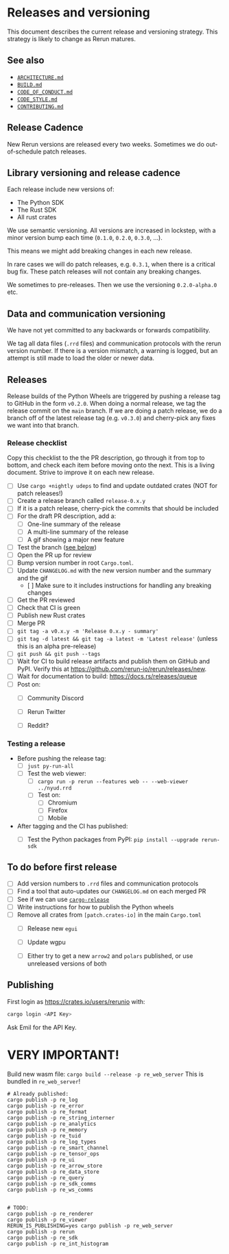 # Releases and versioning
This document describes the current release and versioning strategy. This strategy is likely to change as Rerun matures.


## See also
* [`ARCHITECTURE.md`](ARCHITECTURE.md)
* [`BUILD.md`](BUILD.md)
* [`CODE_OF_CONDUCT.md`](CODE_OF_CONDUCT.md)
* [`CODE_STYLE.md`](CODE_STYLE.md)
* [`CONTRIBUTING.md`](CONTRIBUTING.md)


## Release Cadence
New Rerun versions are released every two weeks. Sometimes we do out-of-schedule patch releases.


## Library versioning and release cadence
Each release include new versions of:
* The Python SDK
* The Rust SDK
* All rust crates

We use semantic versioning. All versions are increased in lockstep, with a minor version bump each time (`0.1.0`, `0.2.0`, `0.3.0`, …).

This means we might add breaking changes in each new release.

In rare cases we will do patch releases, e.g. `0.3.1`, when there is a critical bug fix. These patch releases will not contain any breaking changes.

We sometimes to pre-releases. Then we use the versioning `0.2.0-alpha.0` etc.


## Data and communication versioning
We have not yet committed to any backwards or forwards compatibility.

We tag all data files (`.rrd` files) and communication protocols with the rerun version number. If there is a version mismatch, a warning is logged, but an attempt is still made to load the older or newer data.


## Releases
Release builds of the Python Wheels are triggered by pushing a release tag to GitHub in the form `v0.2.0`.
When doing a normal release, we tag the release commit on the `main` branch. If we are doing a patch release, we do a branch off of the latest release tag (e.g. `v0.3.0`) and cherry-pick any fixes we want into that branch.

### Release checklist
Copy this checklist to the the PR description, go through it from top to bottom, and check each item before moving onto the next. This is a living document. Strive to improve it on each new release.

* [ ] Use `cargo +nightly udeps` to find and update outdated crates (NOT for patch releases!)
* [ ] Create a release branch called `release-0.x.y`
* [ ] If it is a patch release, cherry-pick the commits that should be included
* [ ] For the draft PR description, add a:
    * [ ] One-line summary of the release
    * [ ] A multi-line summary of the release
    * [ ] A gif showing a major new feature
* [ ] Test the branch ([see below](#testing-a-release))
* [ ] Open the PR up for review
* [ ] Bump version number in root `Cargo.toml`.
* [ ] Update `CHANGELOG.md` with the new version number and the summary and the gif
    * [ ] Make sure to it includes instructions for handling any breaking changes
* [ ] Get the PR reviewed
* [ ] Check that CI is green
* [ ] Publish new Rust crates
* [ ] Merge PR
* [ ] `git tag -a v0.x.y -m 'Release 0.x.y - summary'`
* [ ] `git tag -d latest && git tag -a latest -m 'Latest release'` (unless this is an alpha pre-release)
* [ ] `git push && git push --tags`
* [ ] Wait for CI to build release artifacts and publish them on GitHub and PyPI. Verify this at https://github.com/rerun-io/rerun/releases/new.
* [ ] Wait for documentation to build: https://docs.rs/releases/queue
* [ ] Post on:
    * [ ] Community Discord
    * [ ] Rerun Twitter
    * [ ] Reddit?


### Testing a release
* Before pushing the release tag:
    * [ ] `just py-run-all`
    * [ ] Test the web viewer:
        * [ ] `cargo run -p rerun --features web -- --web-viewer ../nyud.rrd`
        * [ ] Test on:
            * [ ] Chromium
            * [ ] Firefox
            * [ ] Mobile
* After tagging and the CI has published:
    * [ ] Test the Python packages from PyPI: `pip install --upgrade rerun-sdk`


## To do before first release
* [ ] Add version numbers to `.rrd` files and communication protocols
* [ ] Find a tool that auto-updates our `CHANGELOG.md` on each merged PR
* [ ] See if we can use [`cargo-release`](https://github.com/crate-ci/cargo-release)
* [ ] Write instructions for how to publish the Python wheels
* [ ] Remove all crates from `[patch.crates-io]` in the main `Cargo.toml`
    * [ ] Release new `egui`
    * [ ] Update wgpu
    * [ ] Either try to get a new `arrow2` and `polars` published, or use unreleased versions of both


## Publishing
First login as https://crates.io/users/rerunio with:

```bash
cargo login <API Key>
```

Ask Emil for the API Key.

# VERY IMPORTANT!
Build new wasm file:
`cargo build --release -p re_web_server`
This is bundled in `re_web_server`!


```ls
# Already published:
cargo publish -p re_log
cargo publish -p re_error
cargo publish -p re_format
cargo publish -p re_string_interner
cargo publish -p re_analytics
cargo publish -p re_memory
cargo publish -p re_tuid
cargo publish -p re_log_types
cargo publish -p re_smart_channel
cargo publish -p re_tensor_ops
cargo publish -p re_ui
cargo publish -p re_arrow_store
cargo publish -p re_data_store
cargo publish -p re_query
cargo publish -p re_sdk_comms
cargo publish -p re_ws_comms


# TODO:
cargo publish -p re_renderer
cargo publish -p re_viewer
RERUN_IS_PUBLISHING=yes cargo publish -p re_web_server
cargo publish -p rerun
cargo publish -p re_sdk
cargo publish -p re_int_histogram
```
